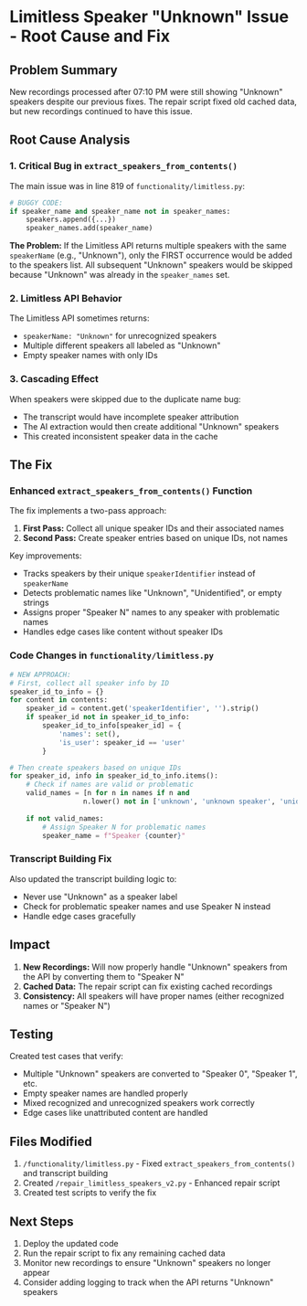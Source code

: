 # Limitless Speaker "Unknown" Issue - Root Cause and Fix

## Problem Summary
New recordings processed after 07:10 PM were still showing "Unknown" speakers despite our previous fixes. The repair script fixed old cached data, but new recordings continued to have this issue.

## Root Cause Analysis

### 1. **Critical Bug in `extract_speakers_from_contents()`**
The main issue was in line 819 of `functionality/limitless.py`:

```python
# BUGGY CODE:
if speaker_name and speaker_name not in speaker_names:
    speakers.append({...})
    speaker_names.add(speaker_name)
```

**The Problem:** If the Limitless API returns multiple speakers with the same `speakerName` (e.g., "Unknown"), only the FIRST occurrence would be added to the speakers list. All subsequent "Unknown" speakers would be skipped because "Unknown" was already in the `speaker_names` set.

### 2. **Limitless API Behavior**
The Limitless API sometimes returns:
- `speakerName: "Unknown"` for unrecognized speakers
- Multiple different speakers all labeled as "Unknown"
- Empty speaker names with only IDs

### 3. **Cascading Effect**
When speakers were skipped due to the duplicate name bug:
- The transcript would have incomplete speaker attribution
- The AI extraction would then create additional "Unknown" speakers
- This created inconsistent speaker data in the cache

## The Fix

### Enhanced `extract_speakers_from_contents()` Function
The fix implements a two-pass approach:

1. **First Pass:** Collect all unique speaker IDs and their associated names
2. **Second Pass:** Create speaker entries based on unique IDs, not names

Key improvements:
- Tracks speakers by their unique `speakerIdentifier` instead of `speakerName`
- Detects problematic names like "Unknown", "Unidentified", or empty strings
- Assigns proper "Speaker N" names to any speaker with problematic names
- Handles edge cases like content without speaker IDs

### Code Changes in `functionality/limitless.py`

```python
# NEW APPROACH:
# First, collect all speaker info by ID
speaker_id_to_info = {}
for content in contents:
    speaker_id = content.get('speakerIdentifier', '').strip()
    if speaker_id not in speaker_id_to_info:
        speaker_id_to_info[speaker_id] = {
            'names': set(),
            'is_user': speaker_id == 'user'
        }

# Then create speakers based on unique IDs
for speaker_id, info in speaker_id_to_info.items():
    # Check if names are valid or problematic
    valid_names = [n for n in names if n and 
                  n.lower() not in ['unknown', 'unknown speaker', 'unidentified', '']]
    
    if not valid_names:
        # Assign Speaker N for problematic names
        speaker_name = f"Speaker {counter}"
```

### Transcript Building Fix
Also updated the transcript building logic to:
- Never use "Unknown" as a speaker label
- Check for problematic speaker names and use Speaker N instead
- Handle edge cases gracefully

## Impact
1. **New Recordings:** Will now properly handle "Unknown" speakers from the API by converting them to "Speaker N"
2. **Cached Data:** The repair script can fix existing cached recordings
3. **Consistency:** All speakers will have proper names (either recognized names or "Speaker N")

## Testing
Created test cases that verify:
- Multiple "Unknown" speakers are converted to "Speaker 0", "Speaker 1", etc.
- Empty speaker names are handled properly
- Mixed recognized and unrecognized speakers work correctly
- Edge cases like unattributed content are handled

## Files Modified
1. `/functionality/limitless.py` - Fixed `extract_speakers_from_contents()` and transcript building
2. Created `/repair_limitless_speakers_v2.py` - Enhanced repair script
3. Created test scripts to verify the fix

## Next Steps
1. Deploy the updated code
2. Run the repair script to fix any remaining cached data
3. Monitor new recordings to ensure "Unknown" speakers no longer appear
4. Consider adding logging to track when the API returns "Unknown" speakers